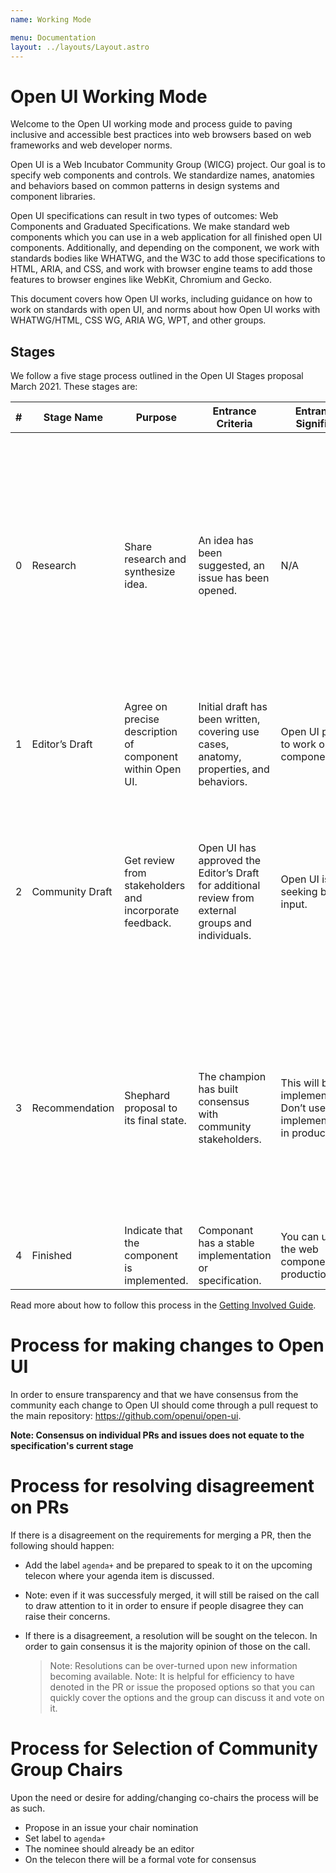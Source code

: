 ```yaml
---
name: Working Mode

menu: Documentation
layout: ../layouts/Layout.astro
---
```


# Open UI Working Mode

Welcome to the Open UI working mode and process guide to paving inclusive and accessible best practices into web browsers based on web frameworks and web developer norms.

Open UI is a Web Incubator Community Group (WICG) project. Our goal is to specify web components and controls. We standardize names, anatomies and behaviors based on common patterns in design systems and component libraries.

Open UI specifications can result in two types of outcomes: Web Components and Graduated Specifications. We make standard web components which you can use in a web application for all finished open UI components. Additionally, and depending on the component, we work with standards bodies like WHATWG, and the W3C to add those specifications to HTML, ARIA, and CSS, and work with browser engine teams to add those features to browser engines like WebKit, Chromium and Gecko.

This document covers how Open UI works, including guidance on how to work on standards with open UI, and norms about how Open UI works with WHATWG/HTML, CSS WG, ARIA WG, WPT, and other groups.

## Stages

We follow a five stage process outlined in the Open UI Stages proposal March 2021. These stages are:

| #   | Stage Name      | Purpose                                                   | Entrance Criteria                                                                                   | Entrance Signifies                                                    | Exit Criteria                                                                                                                                                                                                                       |
| --- | --------------- | --------------------------------------------------------- | --------------------------------------------------------------------------------------------------- | --------------------------------------------------------------------- | ----------------------------------------------------------------------------------------------------------------------------------------------------------------------------------------------------------------------------------- |
| 0   | Research        | Share research and synthesize idea.                       | An idea has been suggested, an issue has been opened.                                               | N/A                                                                   | A champion has been identified. Research incorporating historical precedence and stakeholder perspectives has been performed and summarized in a proposal. Research and proposal haves approval from two Open UI editors or chairs. |
| 1   | Editor’s Draft  | Agree on precise description of component within Open UI. | Initial draft has been written, covering use cases, anatomy, properties, and behaviors.             | Open UI plans to work on this component.                              | Spec has been reviewed and approved by two Open UI editors or chairs.                                                                                                                                                               |
| 2   | Community Draft | Get review from stakeholders and incorporate feedback.    | Open UI has approved the Editor’s Draft for additional review from external groups and individuals. | Open UI is seeking broad input.                                       | Spec has sign off from stakeholders including ARIA, I18n, privacy, WHATWG, CSSWG, Browser Implementers, Web Developers, library authors, and other stakeholders.                                                                    |
| 3   | Recommendation  | Shephard proposal to its final state.                     | The champion has built consensus with community stakeholders.                                       | This will be implemented. Don’t use the implementation in production. | A decision on whether to add component to the web platform. Web component is implemented and/or specification graduated to a standards body. Conformance tests and web developer documentation are written.                         |
| 4   | Finished        | Indicate that the component is implemented.               | Componant has a stable implementation or specification.                                             | You can use the web component in production.                          | N/A                                                                                                                                                                                                                                 |

Read more about how to follow this process in the [Getting Involved Guide](/get-involved).

# Process for making changes to Open UI

In order to ensure transparency and that we have consensus from the community each change to Open UI should come through a pull request to the main repository: https://github.com/openui/open-ui.

**Note: Consensus on individual PRs and issues does not equate to the specification's current stage**

# Process for resolving disagreement on PRs

If there is a disagreement on the requirements for merging a PR, then the following should happen:

- Add the label `agenda+` and be prepared to speak to it on the upcoming
  telecon where your agenda item is discussed.
- Note: even if it was successfuly merged, it will still be raised on the call
  to draw attention to it in order to ensure if people disagree they can raise their
  concerns.
- If there is a disagreement, a resolution will be sought on the telecon. In order
  to gain consensus it is the majority opinion of those on the call.

  > Note: Resolutions can be over-turned upon new information becoming available.
  > Note: It is helpful for efficiency to have denoted in the PR or issue the proposed
  > options so that you can quickly cover the options and the group can discuss it and
  > vote on it.

# Process for Selection of Community Group Chairs

Upon the need or desire for adding/changing co-chairs the process will be as such.

- Propose in an issue your chair nomination
- Set label to `agenda+`
- The nominee should already be an editor
- On the telecon there will be a formal vote for consensus
